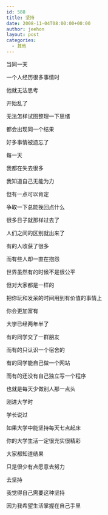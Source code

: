 ```yaml
---
id: 588
title: 坚持
date: 2008-11-04T08:00:00+00:00
author: jeehon
layout: post
categories:
  - 其他
---
```

当同一天
  
一个人经历很多事情时
  
他就无法思考
  
开始乱了
  
无法怎样试图整理一下思绪
  
都会出现同一个结果
  
好多事情被遗忘了
  
每一天
  
我都在失去很多
  
我知道自己无能为力
  
但有一点可以肯定
  
争取一下总能挽回点什么
  
很多日子就那样过去了
  
人们之间的区别就出来了
  
有的人收获了很多
  
而有些人却一直在抱怨
  
世界虽然有的时候不是很公平
  
但对大家都是一样的
  
把你玩和发呆的时间用到有价值的事情上
  
你会更加富有
  
大学已经两年半了
  
有的同学交了一群朋友
  
而有的只认识一个宿舍的
  
有的同学能自己做一个网站
  
而有的还没有自己独立写一个程序
  
也就是每天少做别人那一点头
  
刚进大学时
  
学长说过
  
如果大学中能坚持每天七点起床
  
你的大学生活一定很充实很精彩
  
大家都知道结果
  
只是很少有点愿意去努力
  
去坚持
  
我觉得自己需要这种坚持
  
因为我希望生活掌握在自己手里